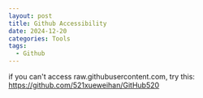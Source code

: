 ```yaml
---
layout: post
title: Github Accessibility
date: 2024-12-20
categories: Tools
tags:
  - Github
---
```


if you can't access raw.githubusercontent.com, try this:
<https://github.com/521xueweihan/GitHub520>
